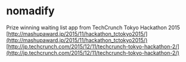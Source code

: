 # nomadify

Prize winning waiting list app from TechCrunch Tokyo Hackathon 2015
[http://mashupaward.jp/2015/11/hackathon_tctokyo2015/](http://mashupaward.jp/2015/11/hackathon_tctokyo2015/)
[http://jp.techcrunch.com/2015/12/11/techcrunch-tokyo-hackathon-2/](http://jp.techcrunch.com/2015/12/11/techcrunch-tokyo-hackathon-2/)
